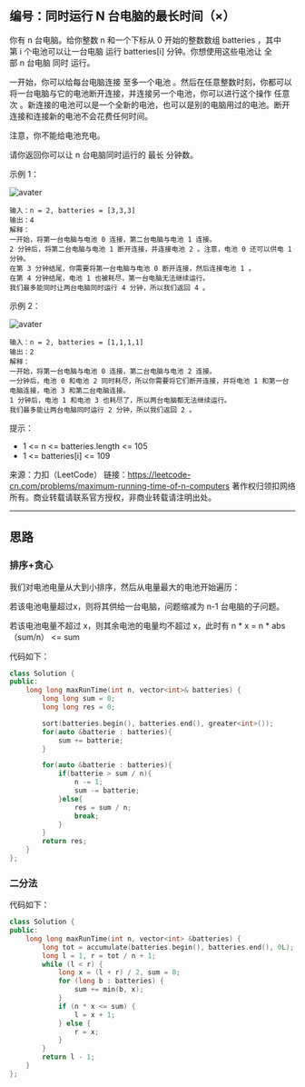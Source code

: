 ## 编号：同时运行 N 台电脑的最长时间（×）

你有 n 台电脑。给你整数 n 和一个下标从 0 开始的整数数组 batteries ，其中第 i 个电池可以让一台电脑 运行 batteries[i] 分钟。你想使用这些电池让 全部 n 台电脑 同时 运行。

一开始，你可以给每台电脑连接 至多一个电池 。然后在任意整数时刻，你都可以将一台电脑与它的电池断开连接，并连接另一个电池，你可以进行这个操作 任意次 。新连接的电池可以是一个全新的电池，也可以是别的电脑用过的电池。断开连接和连接新的电池不会花费任何时间。

注意，你不能给电池充电。

请你返回你可以让 n 台电脑同时运行的 最长 分钟数。



示例 1：

![avater](https://assets.leetcode.com/uploads/2022/01/06/example1-fit.png)

```
输入：n = 2, batteries = [3,3,3]
输出：4
解释：
一开始，将第一台电脑与电池 0 连接，第二台电脑与电池 1 连接。
2 分钟后，将第二台电脑与电池 1 断开连接，并连接电池 2 。注意，电池 0 还可以供电 1 分钟。
在第 3 分钟结尾，你需要将第一台电脑与电池 0 断开连接，然后连接电池 1 。
在第 4 分钟结尾，电池 1 也被耗尽，第一台电脑无法继续运行。
我们最多能同时让两台电脑同时运行 4 分钟，所以我们返回 4 。
```
示例 2：

![avater](https://assets.leetcode.com/uploads/2022/01/06/example2.png)

```
输入：n = 2, batteries = [1,1,1,1]
输出：2
解释：
一开始，将第一台电脑与电池 0 连接，第二台电脑与电池 2 连接。
一分钟后，电池 0 和电池 2 同时耗尽，所以你需要将它们断开连接，并将电池 1 和第一台电脑连接，电池 3 和第二台电脑连接。
1 分钟后，电池 1 和电池 3 也耗尽了，所以两台电脑都无法继续运行。
我们最多能让两台电脑同时运行 2 分钟，所以我们返回 2 。
```
提示：

* 1 <= n <= batteries.length <= 105
* 1 <= batteries[i] <= 109

来源：力扣（LeetCode）
链接：https://leetcode-cn.com/problems/maximum-running-time-of-n-computers
著作权归领扣网络所有。商业转载请联系官方授权，非商业转载请注明出处。

---
## 思路

### 排序+贪心

我们对电池电量从大到小排序，然后从电量最大的电池开始遍历：

若该电池电量超过x，则将其供给一台电脑，问题缩减为 n-1 台电脑的子问题。

若该电池电量不超过 x，则其余电池的电量均不超过 x，此时有 n * x = n * abs（sum/n） <= sum


代码如下：
```c++
class Solution {
public:
    long long maxRunTime(int n, vector<int>& batteries) {
        long long sum = 0;
        long long res = 0;

        sort(batteries.begin(), batteries.end(), greater<int>());
        for(auto &batterie : batteries){
            sum += batterie;
        }

        for(auto &batterie : batteries){
            if(batterie > sum / n){
                n -= 1;
                sum -= batterie;
            }else{
                res = sum / n;
                break;
            }
        }
        return res;
    }
};
```

### 二分法

代码如下：
```c++
class Solution {
public:
    long long maxRunTime(int n, vector<int> &batteries) {
        long tot = accumulate(batteries.begin(), batteries.end(), 0L);
        long l = 1, r = tot / n + 1;
        while (l < r) {
            long x = (l + r) / 2, sum = 0;
            for (long b : batteries) {
                sum += min(b, x);
            }
            if (n * x <= sum) {
                l = x + 1;
            } else {
                r = x;
            }
        }
        return l - 1;
    }
};
```
